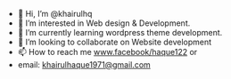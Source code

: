 - 👋 Hi, I’m @khairulhq
- 👀 I’m interested in Web design & Development.
- 🌱 I’m currently learning wordpress theme development.
- 💞️ I’m looking to collaborate on Website development
- 📫 How to reach me www.facebook/haque122 or 
- email: khairulhaque1971@gmail.com

<!---
khairulhq/khairulhq is a ✨ special ✨ repository because its `README.md` (this file) appears on your GitHub profile.
You can click the Preview link to take a look at your changes.
--->
